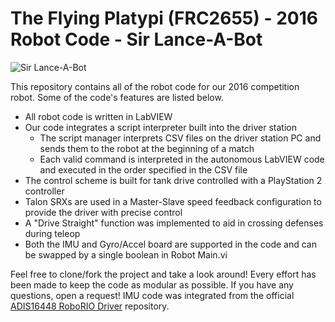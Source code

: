 # The Flying Platypi (FRC2655) - 2016 Robot Code - Sir Lance-A-Bot

![Sir Lance-A-Bot](http://i.imgur.com/7AbfNr6.jpg "Sir Lance-A-Bot")

This repository contains all of the robot code for our 2016 competition robot. Some of the code's features are listed below.

  - All robot code is written in LabVIEW
  - Our code integrates a script interpreter built into the driver station
    - The script manager interprets CSV files on the driver station PC and sends them to the robot at the beginning of a match
    - Each valid command is interpreted in the autonomous LabVIEW code and executed in the order specified in the CSV file
  - The control scheme is built for tank drive controlled with a PlayStation 2 controller
  - Talon SRXs are used in a Master-Slave speed feedback configuration to provide the driver with precise control
  - A "Drive Straight" function was implemented to aid in crossing defenses during teleop
  - Both the IMU and Gyro/Accel board are supported in the code and can be swapped by a single boolean in Robot Main.vi

Feel free to clone/fork the project and take a look around! Every effort has been made to keep the code as modular as possible. If you have any questions, open a request! IMU code was integrated from the official [ADIS16448 RoboRIO Driver](https://github.com/juchong/ADIS16448-RoboRIO-Driver) repository.
